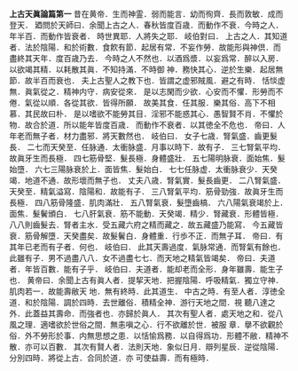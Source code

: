 **上古天眞論篇第一**
昔在黄帝．生而神霊．弱而能言．幼而徇齊．長而敦敏．成而登天．
廼問於天師曰．余聞上古之人．春秋皆度百歳．而動作不衰．今時之人．年半百．而動作皆衰者．
時世異耶．人將失之耶．
岐伯對曰．
上古之人．其知道者．法於陰陽．和於術數．食飮有節．起居有常．不妄作勞．故能形與神倶．而
盡終其天年．度百歳乃去．
今時之人不然也．以酒爲漿．以妄爲常．醉以入房．以欲竭其精．以耗散其眞．不知持滿．不時御
神．務快其心．逆於生樂．起居無節．故半百而衰也．
夫上古聖人之教下也．皆謂之虚邪賊風．避之有時．
恬惔虚無．眞氣從之．精神内守．病安從來．
是以志閑而少欲．心安而不懼．形勞而不倦．氣從以順．各從其欲．皆得所願．
故美其食．任其服．樂其俗．高下不相慕．其民故曰朴．
是以嗜欲不能勞其目．淫邪不能惑其心．愚智賢不肖．不懼於物．故合於道．所以能年皆度百歳．
而動作不衰者．以其徳全不危也．
帝曰．人年老而無子者．材力盡邪．將天數然也．
岐伯曰．
女子七歳．腎氣盛．齒更髮長．
二七而天癸至．任脉通．太衝脉盛．月事以時下．故有子．
三七腎氣平均．故眞牙生而長極．
四七筋骨堅．髮長極．身體盛壯．
五七陽明脉衰．面始焦．髮始墮．
六七三陽脉衰於上．面皆焦．髮始白．
七七任脉虚．太衝脉衰少．天癸竭．地道不通．故形壞而無子也．
丈夫八歳．腎氣實．髮長齒更．
二八腎氣盛．天癸至．精氣溢寫．陰陽和．故能有子．
三八腎氣平均．筋骨勁強．故眞牙生而長極．
四八筋骨隆盛．肌肉滿壯．
五八腎氣衰．髮墮齒槁．
六八陽氣衰竭於上．面焦．髮鬢頒白．
七八肝氣衰．筋不能動．天癸竭．精少．腎藏衰．形體皆極．
八八則齒髮去．腎者主水．受五藏六府之精而藏之．故五藏盛乃能寫．
今五藏皆衰．筋骨解墮．天癸盡矣．故髮鬢白．身體重．行歩不正．而無子耳．
帝曰．有其年已老而有子者．何也．
岐伯曰．
此其天壽過度．氣脉常通．而腎氣有餘也．
此雖有子．男不過盡八八．女不過盡七七．而天地之精氣皆竭矣．
帝曰．夫道者．年皆百數．能有子乎．
岐伯曰．夫道者．能却老而全形．身年雖壽．能生子也．
黄帝曰．余聞上古有眞人者．提挈天地．把握陰陽．呼吸精氣．獨立守神．肌肉若一．故能壽敝天
地．無有終時．此其道生．
中古之時．有至人者．淳徳全道．和於陰陽．調於四時．去世離俗．積精全神．游行天地之間．視
聽八達之外．此蓋益其壽命．而強者也．亦歸於眞人．
其次有聖人者．處天地之和．從八風之理．適嗜欲於世俗之間．無恚嗔之心．行不欲離於世．被服
章．擧不欲觀於俗．外不勞形於事．内無思想之患．以恬愉爲務．以自得爲功．形體不敝．精神不
散．亦可以百數．
其次有賢人者．法則天地．象似日月．辯列星辰．逆從陰陽．分別四時．將從上古．合同於道．亦
可使益壽．而有極時．
